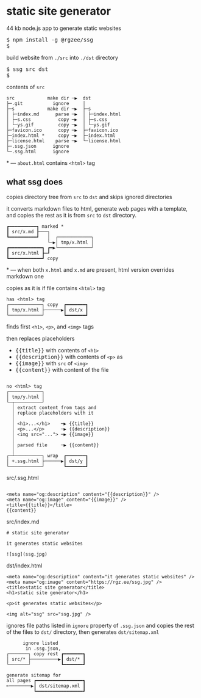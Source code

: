 # static site generator

44 kb node.js app to generate static websites

<pre>
$ <kbd>npm install -g @rgzee/ssg</kbd>
$
</pre>

build website from `./src` into `./dst` directory

<pre>
$ <kbd>ssg src dst</kbd>
$
</pre>

contents of `src`

```
src            make dir ─▶  dst
├─.git           ignore     │
├─s            make dir ─▶  ├─s
│ ├─index.md      parse ─▶  │ ├─index.html
│ ├─s.css          copy ─▶  │ ├─s.css
│ └─ys.gif         copy ─▶  │ └─ys.gif
├─favicon.ico      copy ─▶  ├─favicon.ico
├─index.html *     copy ─▶  ├─index.html
├─license.html    parse ─▶  └─license.html
├─.ssg.json      ignore
└─.ssg.html      ignore
```

\* &mdash; `about.html` contains `<html>` tag

## what ssg does

copies directory tree from `src` to `dst` and skips ignored directories

it converts markdown files to html, generate web pages with a template, and copies the rest as it is from `src` to `dst` directory.

```
┏━━━━━━━━━━┓ marked *
┃ src/x.md ┠───┐
┗━━━━━━━━━━┛   │  ┌────────────┐
               └─▶│ tmp/x.html │
┏━━━━━━━━━━━━┓ ┏━▶└────────────┘
┃ src/x.html ┣━┛
┗━━━━━━━━━━━━┛ copy
```

\* &mdash; when both `x.html` and `x.md` are present, html version
overrides markdown one

copies as it is if file contains `<html>` tag

```
has <html> tag
┌────────────┐ copy  ┏━━━━━━━┓
│ tmp/x.html ├──────▶┃ dst/x ┃
└────────────┘       ┗━━━━━━━┛
```

finds first `<h1>`, `<p>`, and `<img>` tags

then replaces placeholders

- <kbd>&#123;{title}}</kbd> with contents of `<h1>`
- <kbd>&#123;{description}}</kbd> with contents of `<p>` as
- <kbd>&#123;{image}}</kbd> with `src` of `<img>`
- <kbd>&#123;{content}}</kbd> with content of the file

<pre><code>
no &lt;html&gt; tag
┌────────────┐
│ tmp/y.html │
└─┬──────────┘
  │ extract content from tags and
  │ replace placeholders with it
  │
  │ &lt;h1&gt;...&lt;/h1&gt;    ─▶ &#123;{title}}
  │ &lt;p&gt;...&lt;/p&gt;      ─▶ &#123;{description}}
  │ &lt;img src="..."&gt; ─▶ &#123;{image}}
  │
  │ parsed file     ─▶ &#123;{content}}
  │
┌─┴──────────┐ wrap  ┏━━━━━━━┓
│ +.ssg.html ├──────▶┃ dst/y ┃
└────────────┘       ┗━━━━━━━┛
</code></pre>

src/.ssg.html

<pre><code>
&lt;meta name="og:description" content="&#123;{description}}" /&gt;
&lt;meta name="og:image" content="&#123;{image}}" /&gt;
&lt;title&gt;&#123;{title}}&lt;/title&gt;
&#123;{content}}
</code></pre>

src/index.md

```
# static site generator

it generates static websites

![ssg](ssg.jpg)
```

dst/index.html

```
<meta name="og:description" content="it generates static websites" />
<meta name="og:image" content="https://rgz.ee/ssg.jpg" />
<title>static site generator</title>
<h1>static site generator</h1>

<p>it generates static websites</p>

<img alt="ssg" src="ssg.jpg" />

```


ignores file paths listed in `ignore` property of `.ssg.json` and
copies the rest of the files to `dst/` directory, then generates
`dst/sitemap.xml`

```
      ignore listed
       in .ssg.json,
┌───────┐ copy rest ┏━━━━━━━┓
│ src/* ├──────────▶┃ dst/* ┃
└───────┘           ┗━━━━━━━┛

generate sitemap for
all pages ┏━━━━━━━━━━━━━━━━━┓
╾────────▶┃ dst/sitemap.xml ┃
          ┗━━━━━━━━━━━━━━━━━┛
```
